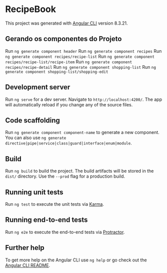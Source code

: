 # RecipeBook

This project was generated with [Angular CLI](https://github.com/angular/angular-cli) version 8.3.21.

## Gerando os componentes do Projeto

Run `ng generate component header`
Run `ng generate component recipes`
Run `ng generate component recipes/recipe-list`
Run `ng generate component recipes/recipe-list/recipe-item`
Run `ng generate component recipes/recipe-detail`
Run `ng generate component shopping-list`
Run `ng generate component shopping-list/shopping-edit`

## Development server

Run `ng serve` for a dev server. Navigate to `http://localhost:4200/`. The app will automatically reload if you change any of the source files.

## Code scaffolding

Run `ng generate component component-name` to generate a new component. You can also use `ng generate directive|pipe|service|class|guard|interface|enum|module`.

## Build

Run `ng build` to build the project. The build artifacts will be stored in the `dist/` directory. Use the `--prod` flag for a production build.

## Running unit tests

Run `ng test` to execute the unit tests via [Karma](https://karma-runner.github.io).

## Running end-to-end tests

Run `ng e2e` to execute the end-to-end tests via [Protractor](http://www.protractortest.org/).

## Further help

To get more help on the Angular CLI use `ng help` or go check out the [Angular CLI README](https://github.com/angular/angular-cli/blob/master/README.md).
